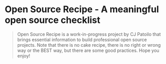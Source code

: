 # Open Source Recipe - A meaningful open source checklist

> Open Source Recipe is a work-in-progress project by CJ Patoilo that brings essential information to build professional open source projects. Note that there is no cake recipe, there is no right or wrong way or the BEST way, but there are some good practices. Hope you enjoy!
